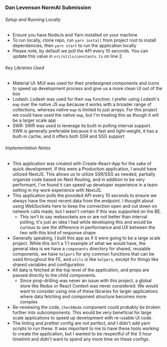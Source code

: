 ### Dan Levenson NormAI Submission
###### Setup and Running Locally
- Ensure you have NodeJs and Yarn installed on your machine
- To run locally, clone repo, run `yarn install` from project root to install dependencies, then `yarn start` to run the application locally
- Please note, by default we poll the API every 10 seconds.  You can update this value in `src/utils/constants.ts` on line 2.

###### Key Libraries Used
- Material UI: MUI was used for their predesigned components and icons to speed up development process and give us a more clean UI out of the box
- Lodash:  Lodash was used for their `map` function.  I prefer using Lodash's `map` over the native JS `map` because it works with a broader range of collections, whereas native `map` is limited to just arrays.  For this project we could have used the native `map`, but I'm treating this as though it will be a larger scale app
- SWR: SWR was used to leverage its built-in polling interval support.  SWR is generally preferable because it is fast and light-weight, it has a built-in cache, and it offers both SSR and SSG support

###### Implementation Notes
- This application was created with Create-React-App for the sake of quick development.  If this were a Production application, I would have utliized NextJS.  This allows us to utilize SSR/SSG as needed, partially organize code based on Next Routing, and in addition to be very performant, I've found it can speed up developer experience in a team setting in my work experience with NextJS.
- This application polls the provided API every 10 seconds to ensure we always have the most recent data from the endpoint.  I thought about using WebSockets here to keep the connection open and cut down on network calls made, but I wasn't certain if this was supported on the BE.
  - This isn't to say websockets are or are not better than interval polling, it's just an idea I had while developing this and would be curious to see the difference in performance and UX between the two with this kind of response shape
- Generally speaking, I built this app as if it were going to be a large scale project.  While this isn't a 1:1 example of what we would have, the general idea is we have a `components` directory for shared, reusable components, we have `helpers` for any common functions that can be used throughout the FE, and `utils` is like `helpers`, except for things like shared variables and configuration.
- All data is fetched at the top level of the application, and props are passed directly to the child components.
  - Since prop-drilling was never an issue with this project, a global store like Redux or React Context was never considered.  We would want to consider using one of these libraries for larger applications where data fetching and component structure becomes more complex
- Re-reviewing the code, `CheckNode` component could probably be broken further into subcomponents.  This would be very beneficial for large scale applications to speed up development with re-usable UI code.
- The linting and prettier config are not perfect, and I didn't add yarn scripts to run these.  It was important to me to have these tools working to create the application, but I wanted to be respectful of the 3 hour timelimit and didn't want to spend any more time on these configs.
